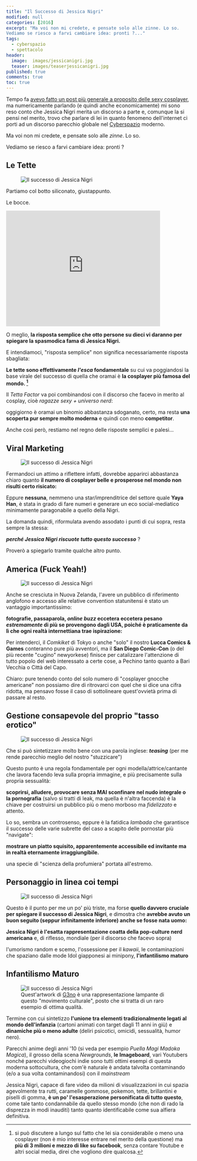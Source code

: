 ```yaml
---
title: "Il Successo di Jessica Nigri"
modified: null
categories: [2016]
excerpt: "Ma voi non mi credete, e pensate solo alle zinne. Lo so.
Vediamo se riesco a farvi cambiare idea: pronti ?..."
tags:
  - cyberspazio
  - spettacolo
header:  
  image:  images/jessicanigri.jpg
  teaser: images/teaserjessicanigri.jpg
published: true
comments: true
toc: true
---
```


Tempo fa [avevo fatto un post più generale a proposito delle sexy cosplayer](http://xabacadabra.com/2014/le-sexy-cosplayer/), ma numericamente parlando (e quindi anche economicamente) mi sono reso conto che Jessica Nigri merita un discorso a parte e, comunque la si pensi nel merito, trovo che parlare di lei in quanto fenomeno dell'internet ci porti ad un discorso parecchio globale nel [Cyberspazio](http://xabacadabra.com/blog/tag/cyberspazio/) moderno.

Ma voi non mi credete, e pensate solo alle _zinne_. Lo so.

Vediamo se riesco a farvi cambiare idea: pronti ?

## Le Tette

<figure>
<img src="http://i.imgur.com/99VoH9s.jpg" alt="Il successo di Jessica Nigri">
</figure>

Partiamo col botto siliconato, giustappunto.

Le bocce.

<iframe width="420" height="315" src="https://www.youtube.com/embed/3F28sWMFBOQ" frameborder="0" allowfullscreen></iframe>

O meglio, **la risposta semplice che otto persone su dieci vi daranno per spiegare la spasmodica fama di Jessica Nigri.**

E intendiamoci, "risposta semplice" non significa necessariamente risposta sbagliata: 

**Le tette sono effettivamente _l'esca_ fondamentale** su cui va poggiandosi la base virale del successo di quella che oramai è **la cosplayer più famosa del mondo. [^cosplayer]** 

[^cosplayer]: si può discutere a lungo sul fatto che lei sia considerabile o meno una cosplayer (non è mio interesse entrare nel merito della questione) ma **più di 3 milioni e mezzo di like su facebook**, senza contare Youtube e altri social media, direi che vogliono dire qualcosa.

Il _Tetta Factor_ va poi combinandosi con il discorso che facevo in merito al cosplay, cioè _ragazze sexy + universo nerd_: 

oggigiorno è oramai un binomio abbastanza sdoganato, certo, ma resta **una scoperta pur sempre molto moderna** e quindi con meno **competitor**.

Anche così però, restiamo nel regno delle risposte semplici e palesi...

## Viral Marketing

<figure>
<img src="http://i.imgur.com/AWXDFRU.jpg" alt="Il successo di Jessica Nigri">
</figure>

Fermandoci un attimo a riflettere infatti, dovrebbe apparirci abbastanza chiaro quanto **il numero di cosplayer belle e prosperose nel mondo non risulti certo risicato:** 

Eppure **nessuna**, nemmeno una star/imprenditrice del settore quale **Yaya Han**, è stata in grado di fare numeri e generare un eco social-mediatico minimamente paragonabile a quello della Nigri.

La domanda quindi, riformulata avendo assodato i punti di cui sopra, resta sempre la stessa: 

_**perché Jessica Nigri riscuote tutto questo successo**_ ?

Proverò a spiegarlo tramite qualche altro punto.

## America (Fuck Yeah!)

<figure>
<img src="http://i.imgur.com/um41B2J.jpg" alt="Il successo di Jessica Nigri">
</figure>

Anche se cresciuta in Nuova Zelanda, l'avere un pubblico di riferimento anglofono e accesso alle relative convention statunitensi è stato un vantaggio importantissimo: 

**fotografie, passaparola, _online buzz_ eccetera eccetera pesano _estremamente_ di più se provengono dagli USA, poiché è praticamente da lì che ogni realtà internettiana trae ispirazione:**

Per intenderci, il _Comkiket_ di Tokyo o anche "solo" il nostro **Lucca Comics & Games** conteranno pure più avventori, ma il **San Diego Comic-Con** (o del più recente "cugino" newyorkese) finisce per catalizzare l'attenzione di tutto popolo del web interessato a certe cose, a Pechino tanto quanto a Bari Vecchia o Città del Capo.

Chiaro: pure tenendo conto del solo numero di "cosplayer gnocche americane" non possiamo dire di ritrovarci con quel che si dice una cifra ridotta, ma pensavo fosse il caso di sottolineare quest'ovvietà prima di passare al resto.

## Gestione consapevole del proprio "tasso erotico"

<figure>
<img src="http://i.imgur.com/SxgMXkr.jpg" alt="Il successo di Jessica Nigri">
</figure>

Che si può sintetizzare molto bene con una parola inglese: _**teasing**_ (per me rende parecchio meglio del nostro "stuzzicare")

Questo punto è una regola fondamentale per ogni modella/attrice/cantante che lavora facendo leva sulla propria immagine, e più precisamente sulla propria sessualità: 

**scoprirsi, alludere, provocare senza MAI sconfinare nel nudo integrale o la pornografia** (salvo si tratti di leak, ma quella è n'altra faccenda) è la chiave per costruirsi un pubblico più o meno morboso ma _fidelizzato_ e attento.

Lo so, sembra un controsenso, eppure è la fatidica _lambada_ che garantisce il successo delle varie subrette del caso a scapito delle pornostar più "navigate": 

**mostrare un piatto squisito, apparentemente accessibile ed invitante ma in realtà eternamente irraggiungibile.**

una specie di "scienza della profumiera" portata all'estremo.

## Personaggio in linea coi tempi

<figure>
<img src="http://i.imgur.com/IAfPxOS.jpg" alt="Il successo di Jessica Nigri">
</figure>

Questo è il punto per me un po' più triste, ma forse **quello davvero cruciale per spiegare il successo di Jessica Nigri**, e dimostra che **avrebbe avuto un buon seguito (seppur infinitamente inferiore) anche se fosse nata uomo:**

**Jessica Nigri è l'esatta rappresentazione coatta della pop-culture nerd americana** e, di riflesso, mondiale (per il discorso che facevo sopra)

l'umorismo random e scemo, l'ossessione per il _kawaii_, le contaminazioni che spaziano dalle mode Idol giapponesi ai minipony, **l'infantilismo maturo**

## Infantilismo Maturo

<figure>
<img src="http://art.ngfiles.com/images/263000/263728_g3no_i-don-t-want-to-fight.png" alt="Il successo di Jessica Nigri">
<figcaption>Quest'artwork di <a href="http://g3no.newgrounds.com/">G3no</a> è una rappresentazione lampante di questo "movimento culturale", posto che si tratta di un raro esempio di ottima qualità.</figcaption>
</figure>

Termine con cui sintetizzo **l'unione tra elementi tradizionalmente legati al mondo dell'infanzia** (cartoni animati con target dagli 11 anni in giù) e **dinamiche più o meno adulte** (deliri psicotici, omicidi, sessualità, humor nero).

Parecchi anime degli anni '10 (si veda per esempio _Puella Magi Madoka Magica_), il grosso della scena _Newgrounds_, **le Imageboard**, vari Youtubers nonché parecchi videogiochi indie sono tutti ottimi esempi di questa moderna sottocultura, che com'è naturale è andata talvolta contaminando (e/o a sua volta contaminandosi) con il _mainstream_

Jessica Nigri, capace di fare video da milioni di visualizzazioni in cui spazia agevolmente tra rutti, caramelle gommose, pokemon, tette, brillantini e piselli di gomma, **è un po' l'esasperazione personificata di tutto questo**, come tale tanto condannabile da quello stesso mondo (che non di rado la disprezza in modi inauditi) tanto quanto identificabile come sua alfiera definitiva.    